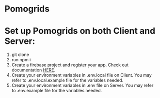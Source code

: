 # Pomogrids

# Set up Pomogrids on both Client and Server:

1. git clone
2. run npm i
3. Create a firebase project and register your app. Check out documentation [HERE](https://firebase.google.com/docs/web/setup).
4. Create your environment variables in .env.local file on Client. You may refer to .env.local.example file for the variables needed.
5. Create your environment variables in .env file on Server. You may refer to .env.example file for the variables needed.
